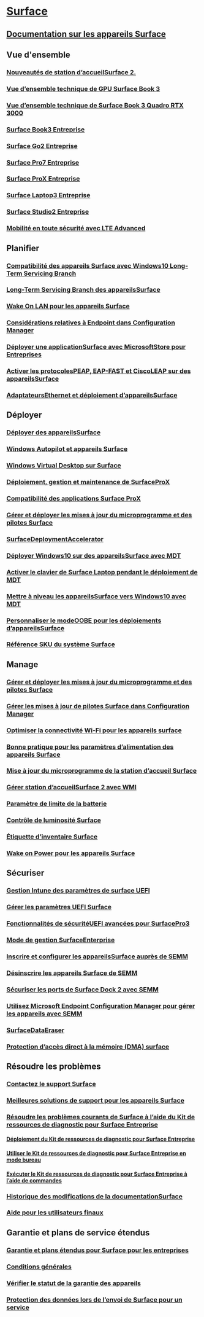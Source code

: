 # [Surface](index.yml)

## [Documentation sur les appareils Surface](get-started.yml)

## Vue d'ensemble

### [Nouveautés de station d’accueilSurface 2.](surface-dock-whats-new.md)
### [Vue d’ensemble technique de GPU Surface Book 3](surface-book-GPU-overview.md)
### [Vue d’ensemble technique de Surface Book 3 Quadro RTX 3000](surface-book-quadro.md)
### [Surface Book3 Entreprise](https://www.microsoft.com/surface/business/surface-book-3)
### [Surface Go2 Entreprise](https://www.microsoft.com/surface/business/surface-go-2)
### [Surface Pro7 Entreprise](https://www.microsoft.com/surface/business/surface-pro-7)
### [Surface ProX Entreprise](https://www.microsoft.com/surface/business/surface-pro-x)
### [Surface Laptop3 Entreprise](https://www.microsoft.com/surface/business/surface-laptop-3)
### [Surface Studio2 Entreprise](https://www.microsoft.com/surface/business/surface-studio-2)

### [Mobilité en toute sécurité avec LTE Advanced](https://www.microsoft.com/surface/business/lte-laptops-and-tablets)

## Planifier

### [Compatibilité des appareils Surface avec Windows10 Long-Term Servicing Branch](surface-device-compatibility-with-windows-10-ltsc.md)
### [Long-Term Servicing Branch des appareilsSurface](ltsb-for-surface.md)
### [Wake On LAN pour les appareils Surface](wake-on-lan-for-surface-devices.md)
### [Considérations relatives à Endpoint dans Configuration Manager](considerations-for-surface-and-system-center-configuration-manager.md)
### [Déployer une applicationSurface avec MicrosoftStore pour Entreprises](deploy-surface-app-with-windows-store-for-business.md)
### [Activer les protocolesPEAP, EAP-FAST et CiscoLEAP sur des appareilsSurface](enable-peap-eap-fast-and-cisco-leap-on-surface-devices.md)
### [AdaptateursEthernet et déploiement d’appareilsSurface](ethernet-adapters-and-surface-device-deployment.md)

## Déployer

### [Déployer des appareilsSurface](deploy.md)
### [Windows Autopilot et appareils Surface](windows-autopilot-and-surface-devices.md)
### [Windows Virtual Desktop sur Surface](windows-virtual-desktop-surface.md)
### [Déploiement, gestion et maintenance de SurfaceProX](surface-pro-arm-app-management.md)
### [Compatibilité des applications Surface ProX](surface-pro-arm-app-performance.md)
### [Gérer et déployer les mises à jour du microprogramme et des pilotes Surface](manage-surface-driver-and-firmware-updates.md)
### [SurfaceDeploymentAccelerator](microsoft-surface-deployment-accelerator.md)
### [Déployer Windows10 sur des appareilsSurface avec MDT](deploy-windows-10-to-surface-devices-with-mdt.md)
### [Activer le clavier de Surface Laptop pendant le déploiement de MDT](enable-surface-keyboard-for-windows-pe-deployment.md)
### [Mettre à niveau les appareilsSurface vers Windows10 avec MDT](upgrade-surface-devices-to-windows-10-with-mdt.md)
### [Personnaliser le modeOOBE pour les déploiements d’appareilsSurface](customize-the-oobe-for-surface-deployments.md)
### [Référence SKU du système Surface](surface-system-sku-reference.md)

## Manage

### [Gérer et déployer les mises à jour du microprogramme et des pilotes Surface](manage-surface-driver-and-firmware-updates.md)
### [Gérer les mises à jour de pilotes Surface dans Configuration Manager](manage-surface-driver-updates-configuration-manager.md)
### [Optimiser la connectivité Wi-Fi pour les appareils surface](surface-wireless-connect.md)
### [Bonne pratique pour les paramètres d’alimentation des appareils Surface](maintain-optimal-power-settings-on-Surface-devices.md)
### [Mise à jour du microprogramme de la station d’accueil Surface](surface-dock-firmware-update.md)
### [Gérer station d’accueilSurface 2 avec WMI](surface-dock2-wmi.md)
### [Paramètre de limite de la batterie](battery-limit.md)
### [Contrôle de luminosité Surface](microsoft-surface-brightness-control.md)
### [Étiquette d’inventaire Surface](assettag.md)
### [Wake on Power pour les appareils Surface](wake-on-power-for-surface.md)

## Sécuriser

### [Gestion Intune des paramètres de surface UEFI](surface-manage-dfci-guide.md)
### [Gérer les paramètres UEFI Surface](manage-surface-uefi-settings.md)
### [Fonctionnalités de sécuritéUEFI avancées pour SurfacePro3](advanced-uefi-security-features-for-surface-pro-3.md)
### [Mode de gestion SurfaceEnterprise](surface-enterprise-management-mode.md)
### [Inscrire et configurer les appareilsSurface auprès de SEMM](enroll-and-configure-surface-devices-with-semm.md)
### [Désinscrire les appareils Surface de SEMM](unenroll-surface-devices-from-semm.md)
### [Sécuriser les ports de Surface Dock 2 avec SEMM](secure-surface-dock-ports-semm.md)
### [Utilisez Microsoft Endpoint Configuration Manager pour gérer les appareils avec SEMM](use-system-center-configuration-manager-to-manage-devices-with-semm.md)
### [SurfaceDataEraser](microsoft-surface-data-eraser.md)
### [Protection d’accès direct à la mémoire (DMA) surface](dma-protect.md)

## Résoudre les problèmes
### [Contactez le support Surface](contact-surface-support.md)
### [Meilleures solutions de support pour les appareils Surface](support-solutions-surface.md)
### [Résoudre les problèmes courants de Surface à l’aide du Kit de ressources de diagnostic pour Surface Entreprise](surface-diagnostic-toolkit-for-business-intro.md)
#### [Déploiement du Kit de ressources de diagnostic pour Surface Entreprise](surface-diagnostic-toolkit-business.md)
#### [Utiliser le Kit de ressources de diagnostic pour Surface Entreprise en mode bureau](surface-diagnostic-toolkit-desktop-mode.md)
#### [Exécuter le Kit de ressources de diagnostic pour Surface Entreprise à l’aide de commandes](surface-diagnostic-toolkit-command-line.md)
### [Historique des modifications de la documentationSurface](change-history-for-surface.md)
### [Aide pour les utilisateurs finaux](https://support.microsoft.com/products/surface-devices)

## Garantie et plans de service étendus
### [Garantie et plans étendus pour Surface pour les entreprises](https://www.microsoft.com/surface/business/warranty-service-offerings-and-support)
### [Conditions générales](https://support.microsoft.com/help/4493926/warranties-extended-service-plans-and-terms-conditions-for-your-device)
### [Vérifier le statut de la garantie des appareils](https://mybusinessservice.surface.com/)
### [Protection des données lors de l’envoi de Surface pour un service](https://support.microsoft.com/help/4023508/surface-faq-protecting-your-data-service)
